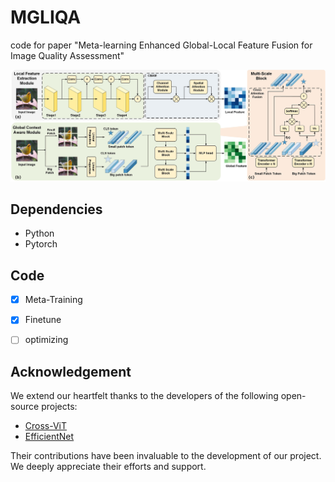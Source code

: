 # MGLIQA

 code for paper "Meta-learning Enhanced Global-Local Feature Fusion for Image Quality Assessment" 

![Framework](images/framework.jpg)
 

 ## Dependencies
 - Python
 - Pytorch


## Code
- [X] Meta-Training
- [X] Finetune
- [ ] optimizing


## Acknowledgement
We extend our heartfelt thanks to the developers of the following open-source projects:
- [Cross-ViT](https://arxiv.org/pdf/2103.14899)
- [EfficientNet](https://arxiv.org/pdf/1905.11946)

Their contributions have been invaluable to the development of our project. We deeply appreciate their efforts and support.
